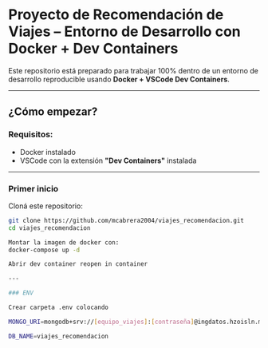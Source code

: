 # Proyecto de Recomendación de Viajes – Entorno de Desarrollo con Docker + Dev Containers

Este repositorio está preparado para trabajar 100% dentro de un entorno de desarrollo reproducible usando **Docker + VSCode Dev Containers**.

---

## ¿Cómo empezar?

### Requisitos:
- Docker instalado
- VSCode con la extensión **"Dev Containers"** instalada

---

### Primer inicio

Cloná este repositorio:
   ```bash
   git clone https://github.com/mcabrera2004/viajes_recomendacion.git
   cd viajes_recomendacion

Montar la imagen de docker con:
   docker-compose up -d

Abrir dev container reopen in container

---

### ENV

Crear carpeta .env colocando 

MONGO_URI=mongodb+srv://[equipo_viajes]:[contraseña]@ingdatos.hzoisln.mongodb.net/viajes_recomendacion?retryWrites=true&w=majority

DB_NAME=viajes_recomendacion

